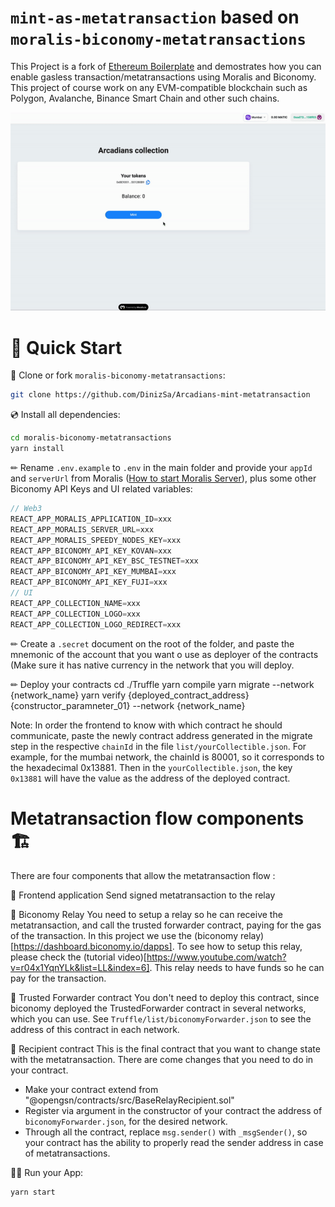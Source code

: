 # `mint-as-metatransaction` based on `moralis-biconomy-metatransactions`

This Project is a fork of [Ethereum Boilerplate](https://github.com/ethereum-boilerplate/ethereum-boilerplate) and demostrates how you can enable gasless transaction/metatransactions using Moralis and Biconomy. This project of course work on any EVM-compatible blockchain such as Polygon, Avalanche, Binance Smart Chain and other such chains.

![dapp3](https://github.com/DinizSa/Arcadians-mint-metatransaction/blob/free-mint/preview.gif)

# 🚀 Quick Start

📄 Clone or fork `moralis-biconomy-metatransactions`:
```sh
git clone https://github.com/DinizSa/Arcadians-mint-metatransaction
```
💿 Install all dependencies:
```sh
cd moralis-biconomy-metatransactions
yarn install 
```
✏ Rename `.env.example` to `.env` in the main folder and provide your `appId` and `serverUrl` from Moralis ([How to start Moralis Server](https://docs.moralis.io/moralis-server/getting-started/create-a-moralis-server)), plus some other Biconomy API Keys and UI related variables:
```jsx
// Web3
REACT_APP_MORALIS_APPLICATION_ID=xxx
REACT_APP_MORALIS_SERVER_URL=xxx
REACT_APP_MORALIS_SPEEDY_NODES_KEY=xxx
REACT_APP_BICONOMY_API_KEY_KOVAN=xxx
REACT_APP_BICONOMY_API_KEY_BSC_TESTNET=xxx
REACT_APP_BICONOMY_API_KEY_MUMBAI=xxx
REACT_APP_BICONOMY_API_KEY_FUJI=xxx
// UI
REACT_APP_COLLECTION_NAME=xxx
REACT_APP_COLLECTION_LOGO=xxx
REACT_APP_COLLECTION_LOGO_REDIRECT=xxx
```

✏ Create a `.secret` document on the root of the folder, and paste the mnemonic of the account that you want o use as deployer of the contracts (Make sure it has native currency in the network that you will deploy.

✏ Deploy your contracts
cd ./Truffle
yarn compile
yarn migrate --network {network_name}
yarn verify {deployed_contract_address} {constructor_paramneter_01} --network {network_name}

Note: In order the frontend to know with which contract he should communicate, paste the newly contract address generated in the migrate step in the respective `chainId` in the file `list/yourCollectible.json`. 
For example, for the mumbai network, the chainId is 80001, so it corresponds to the hexadecimal 0x13881. Then in the `yourCollectible.json`, the key `0x13881` will have the value as the address of the deployed contract.

# Metatransaction flow components 🏗️
There are four components that allow the metatransaction flow :

🧱 Frontend application
Send signed metatransaction to the relay

🧱 Biconomy Relay
You need to setup a relay so he can receive the metatransaction, and call the trusted forwarder contract, paying for the gas of the transaction. In this project we use the (biconomy relay)[https://dashboard.biconomy.io/dapps]. To see how to setup this relay, please check the (tutorial video)[https://www.youtube.com/watch?v=r04x1YqnYLk&list=LL&index=6]. This relay needs to have funds so he can pay for the transaction.

🧱 Trusted Forwarder contract
You don't need to deploy this contract, since biconomy deployed the TrustedForwarder contract in several networks, which you can use. See `Truffle/list/biconomyForwarder.json` to see the address of this contract in each network.

🧱 Recipient contract
This is the final contract that you want to change state with the metatransaction. There are come changes that you need to do in your contract.
  - Make your contract extend from "@opengsn/contracts/src/BaseRelayRecipient.sol"
  - Register via argument in the constructor of your contract the address of `biconomyForwarder.json`, for the desired network.
  - Through all the contract, replace `msg.sender()` with `_msgSender()`, so your contract has the ability to properly read the sender address in case of metatransactions.

🚴‍♂️ Run your App:
```sh
yarn start
```



